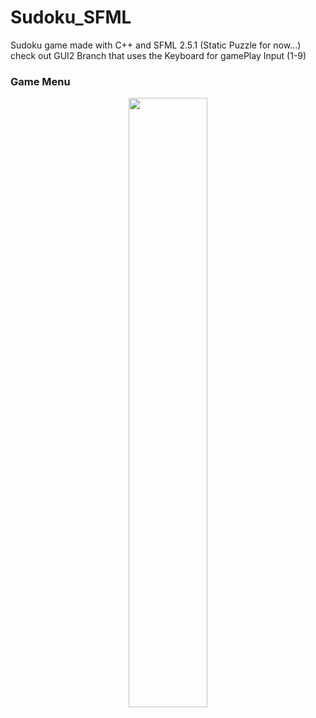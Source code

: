 # Sudoku_SFML
Sudoku game made with C++ and SFML 2.5.1 (Static Puzzle for now...) check out GUI2 Branch that uses the Keyboard for gamePlay Input (1-9)

<h3>Game Menu</h3>
<div align="middle">
<img src="Sudoku_SFML/Sudoku/ProjectImages/image1.png" width=50%> </img>
</div>
